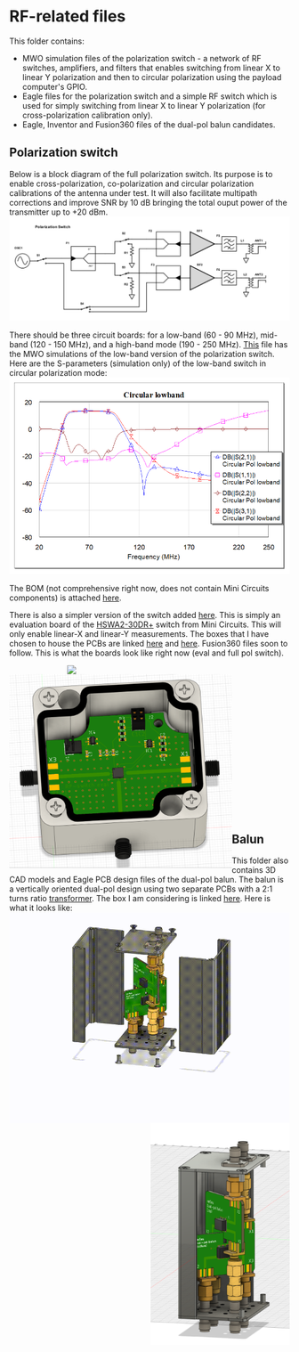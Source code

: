 # RF-related files
This folder contains:
* MWO simulation files of the polarization switch - a network of RF switches, amplifiers, and filters that enables switching from linear X to linear Y polarization and then to circular polarization using the payload computer's GPIO.
* Eagle files for the polarization switch and a simple RF switch which is used for simply switching from linear X to linear Y polarization (for cross-polarization calibration only).
* Eagle, Inventor and Fusion360 files of the dual-pol balun candidates.

## Polarization switch
Below is a block diagram of the full polarization switch. Its purpose is to enable cross-polarization, co-polarization and circular polarization calibrations of the antenna under test. It will also facilitate multipath corrections and improve SNR by 10 dB bringing the total ouput power of the transmitter up to +20 dBm.
![block_diagram](pol-switch-block-diagram.png)

There should be three circuit boards: for a low-band (60 - 90 MHz), mid-band (120 - 150 MHz), and a high-band mode (190 - 250 MHz). [This](pol_switch.emp) file has the MWO simulations of the low-band version of the polarization switch. Here are the S-parameters (simulation only) of the low-band switch in circular polarization mode:
![lowband_circular](lowband-circular-pol.png)

The BOM (not comprehensive right now, does not contain Mini Circuits components) is attached [here](ShopCart.csv). 

There is also a simpler version of the switch added [here](Switch-Eval/). This is simply an evaluation board of the [HSWA2-30DR+][switch] switch from Mini Circuits. This will only enable linear-X and linear-Y measurements. The boxes that I have chosen to house the PCBs are linked [here][hammond_box_large] and [here][hammond_box_small]. Fusion360 files soon to follow. This is what the boards look like right now (eval and full pol switch).

<img src="switch-box.png" width=400 align=right>
<img src="switch-eval-in-box.png" width=400 align=left>

<br><br><br><br><br><br><br><br><br><br><br><br><br><br><br>


## Balun
This folder also contains 3D CAD models and Eagle PCB design files of the dual-pol balun. The balun is a vertically oriented dual-pol design using two separate PCBs with a 2:1 turns ratio [transformer][trans]. The box I am considering is linked [here][balun-box]. Here is what it looks like:
<img src="Balun/balun_assy v25.gif" width=600 align=right>
<img src="balun-vertical_1.png" width=250 align=right>



[hammond_box_large]: https://www.hammfg.com/part/1590Z062BK?referer=526
[hammond_box_small]: https://www.hammfg.com/part/1590Z061BK
[switch]: https://www.minicircuits.com/WebStore/dashboard.html?model=HSWA2-30DR%2B
[balun-box]: https://www.davantech.com/product/d1001433-electronic-project-box-52w38h80l/
[trans]: https://www.minicircuits.com/WebStore/dashboard.html?model=ADT2-1T%2B